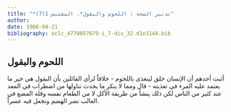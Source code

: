 ```yaml
---
title: "*تدبير الصحة : اللحوم والبقول*. المقتبس 1(7)"
author: 
date: 1906-08-21
bibliography: oclc_4770057679-i_7-div_32.d1e3144.bib
---
```




##  اللحوم والبقول 


 أثبت أحدهم أن الإنسان خلق ليتغذى باللحوم - خلافاً لرأي القائلين بأن البقول هي خير ما يعتمد عليه المرء في تغذيته - قال ومما لا ينكر ما يحدث تناولها من اضطراب في المعد عند كثير من الناس لكن ذلك ينشأ من طريقة الأكل لا من الطعام نفسه وقلة المضغ في الغالب تضر الهضم وتجعل فيه عسراً. 
